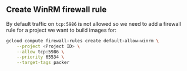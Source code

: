 ## Create WinRM firewall rule

By default traffic on `tcp:5986` is not allowed so we need to add a firewall rule for a project we want to build images for:

```bash
gcloud compute firewall-rules create default-allow-winrm \
    --project <Project ID> \
    --allow tcp:5986 \
    --priority 65534 \
    --target-tags packer
```